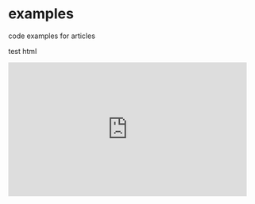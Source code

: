 # examples
code examples for articles

<p>test html</p>


<iframe src="https://channel9.msdn.com/Shows/Azure-Friday/Azure-IoT-Hub/player" width="480" height="270" allowFullScreen frameBorder="0"></iframe>

